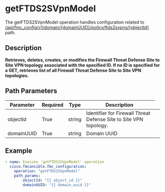 # getFTDS2SVpnModel

The getFTDS2SVpnModel operation handles configuration related to [/api/fmc_config/v1/domain/{domainUUID}/policy/ftds2svpns/{objectId}](/paths//api/fmc_config/v1/domain/{domain_uuid}/policy/ftds2svpns/{object_id}.md) path.&nbsp;
## Description
**Retrieves, deletes, creates, or modifies the Firewall Threat Defense Site to Site VPN topology associated with the specified ID. If no ID is specified for a GET, retrieves list of all Firewall Threat Defense Site to Site VPN topologies.**

## Path Parameters
| Parameter | Required | Type | Description |
| --------- | -------- | ---- | ----------- |
| objectId | True | string <td colspan=3> Identifier for Firewall Threat Defense Site to Site VPN topology. |
| domainUUID | True | string <td colspan=3> Domain UUID |

## Example
```yaml
- name: Execute 'getFTDS2SVpnModel' operation
  cisco.fmcansible.fmc_configuration:
    operation: "getFTDS2SVpnModel"
    path_params:
        objectId: "{{ object_id }}"
        domainUUID: "{{ domain_uuid }}"

```